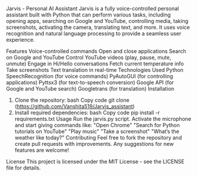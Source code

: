 Jarvis - Personal AI Assistant
Jarvis is a fully voice-controlled personal assistant built with Python that can perform various tasks, including opening apps, searching on Google and YouTube, controlling media, taking screenshots, activating the camera, translating text, and more. It uses voice recognition and natural language processing to provide a seamless user experience.

Features
Voice-controlled commands
Open and close applications
Search on Google and YouTube
Control YouTube videos (play, pause, mute, unmute)
Engage in Hi/Hello conversations
Fetch current temperature info
Take screenshots
Text translation in real-time
Technologies Used
Python
SpeechRecognition (for voice commands)
PyAutoGUI (for controlling applications)
Pyttsx3 (for text-to-speech conversion)
Google API (for Google and YouTube search)
Googletrans (for translation)
Installation
1. Clone the repository:
bash
Copy code
git clone (https://github.com/Vanshita519/Jarvis_assistant)
2. Install required dependencies:
bash
Copy code
pip install -r requirements.txt
Usage
Run the jarvis.py script.
Activate the microphone and start giving commands like:
"Open Chrome"
"Search for Python tutorials on YouTube"
"Play music"
"Take a screenshot"
"What’s the weather like today?"
Contributing
Feel free to fork the repository and create pull requests with improvements. Any suggestions for new features are welcome!

License
This project is licensed under the MIT License - see the LICENSE file for details.
